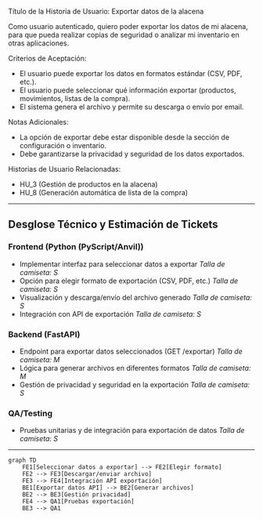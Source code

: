 Título de la Historia de Usuario:
Exportar datos de la alacena

Como usuario autenticado,
quiero poder exportar los datos de mi alacena,
para que pueda realizar copias de seguridad o analizar mi inventario en otras aplicaciones.

Criterios de Aceptación:
- El usuario puede exportar los datos en formatos estándar (CSV, PDF, etc.).
- El usuario puede seleccionar qué información exportar (productos, movimientos, listas de la compra).
- El sistema genera el archivo y permite su descarga o envío por email.

Notas Adicionales:
- La opción de exportar debe estar disponible desde la sección de configuración o inventario.
- Debe garantizarse la privacidad y seguridad de los datos exportados.

Historias de Usuario Relacionadas:
- HU_3 (Gestión de productos en la alacena)
- HU_8 (Generación automática de lista de la compra)

---

## Desglose Técnico y Estimación de Tickets

### Frontend (Python (PyScript/Anvil))
- Implementar interfaz para seleccionar datos a exportar
  _Talla de camiseta: S_
- Opción para elegir formato de exportación (CSV, PDF, etc.)
  _Talla de camiseta: S_
- Visualización y descarga/envío del archivo generado
  _Talla de camiseta: S_
- Integración con API de exportación
  _Talla de camiseta: S_

### Backend (FastAPI)
- Endpoint para exportar datos seleccionados (GET /exportar)
  _Talla de camiseta: M_
- Lógica para generar archivos en diferentes formatos
  _Talla de camiseta: M_
- Gestión de privacidad y seguridad en la exportación
  _Talla de camiseta: S_

### QA/Testing
- Pruebas unitarias y de integración para exportación de datos
  _Talla de camiseta: S_

---

```mermaid
graph TD
    FE1[Seleccionar datos a exportar] --> FE2[Elegir formato]
    FE2 --> FE3[Descargar/enviar archivo]
    FE3 --> FE4[Integración API exportación]
    BE1[Exportar datos API] --> BE2[Generar archivos]
    BE2 --> BE3[Gestión privacidad]
    FE4 --> QA1[Pruebas exportación]
    BE3 --> QA1
```
